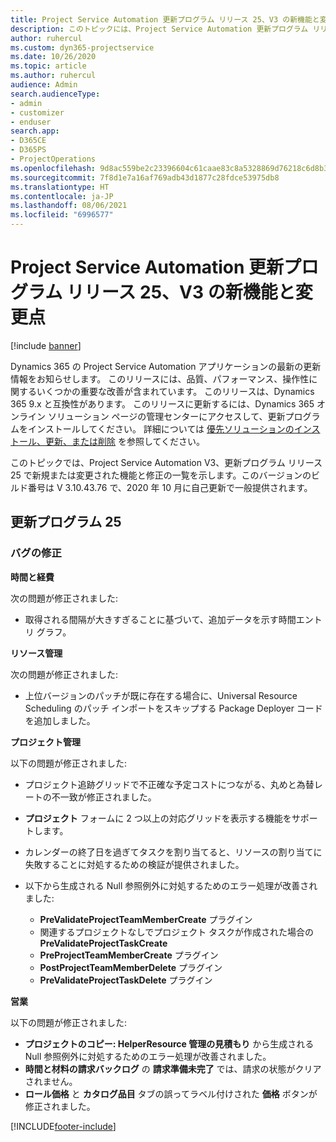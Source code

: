 ```yaml
---
title: Project Service Automation 更新プログラム リリース 25、V3 の新機能と変更点
description: このトピックには、Project Service Automation 更新プログラム リリース 25、V3 で利用可能な機能と修正をリスト化しています。
author: ruhercul
ms.custom: dyn365-projectservice
ms.date: 10/26/2020
ms.topic: article
ms.author: ruhercul
audience: Admin
search.audienceType:
- admin
- customizer
- enduser
search.app:
- D365CE
- D365PS
- ProjectOperations
ms.openlocfilehash: 9d8ac559be2c23396604c61caae83c8a5328869d76218c6d8b3b6a6a6b32c1eb
ms.sourcegitcommit: 7f8d1e7a16af769adb43d1877c28fdce53975db8
ms.translationtype: HT
ms.contentlocale: ja-JP
ms.lasthandoff: 08/06/2021
ms.locfileid: "6996577"
---
```

# <a name="whats-new-or-changed-in-project-service-automation-update-release-25-v3"></a>Project Service Automation 更新プログラム リリース 25、V3 の新機能と変更点

[!include [banner](../includes/psa-now-project-operations.md)]

Dynamics 365 の Project Service Automation アプリケーションの最新の更新情報をお知らせします。 このリリースには、品質、パフォーマンス、操作性に関するいくつかの重要な改善が含まれています。 このリリースは、Dynamics 365 9.x と互換性があります。 このリリースに更新するには、Dynamics 365 オンライン ソリューション ページの管理センターにアクセスして、更新プログラムをインストールしてください。 詳細については [優先ソリューションのインストール、更新、または削除](/power-platform/admin/install-remove-preferred-solution) を参照してください。

このトピックでは、Project Service Automation V3、更新プログラム リリース 25 で新規または変更された機能と修正の一覧を示します。このバージョンのビルド番号は V 3.10.43.76 で、2020 年 10 月に自己更新で一般提供されます。

## <a name="update-release-25"></a>更新プログラム 25

### <a name="bug-fixes"></a>バグの修正

**時間と経費**

次の問題が修正されました:

- 取得される間隔が大きすぎることに基づいて、追加データを示す時間エントリ グラフ。

**リソース管理**

次の問題が修正されました:

- 上位バージョンのパッチが既に存在する場合に、Universal Resource Scheduling のパッチ インポートをスキップする Package Deployer コードを追加しました。

**プロジェクト管理**

以下の問題が修正されました:

- プロジェクト追跡グリッドで不正確な予定コストにつながる、丸めと為替レートの不一致が修正されました。
- **プロジェクト** フォームに 2 つ以上の対応グリッドを表示する機能をサポートします。
- カレンダーの終了日を過ぎてタスクを割り当てると、リソースの割り当てに失敗することに対処するための検証が提供されました。
- 以下から生成される Null 参照例外に対処するためのエラー処理が改善されました:

    - **PreValidateProjectTeamMemberCreate** プラグイン
    - 関連するプロジェクトなしでプロジェクト タスクが作成された場合の **PreValidateProjectTaskCreate**
    - **PreProjectTeamMemberCreate** プラグイン
    - **PostProjectTeamMemberDelete** プラグイン
    - **PreValidateProjectTaskDelete** プラグイン

**営業**

以下の問題が修正されました:

- **プロジェクトのコピー: HelperResource 管理の見積もり** から生成される Null 参照例外に対処するためのエラー処理が改善されました。
- **時間と材料の請求バックログ** の **請求準備未完了** では、請求の状態がクリアされません。
- **ロール価格** と **カタログ品目** タブの誤ってラベル付けされた **価格** ボタンが修正されました。


[!INCLUDE[footer-include](../includes/footer-banner.md)]
